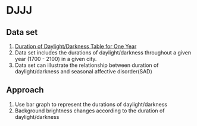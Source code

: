 # DJJJ

## Data set
1. [Duration of Daylight/Darkness Table for One Year](http://aa.usno.navy.mil/data/docs/Dur_OneYear.php)
2. Data set includes the durations of daylight/darkness throughout a given year (1700 - 2100) in a given city.
3. Data set can illustrate the relationship between duration of daylight/darkness and seasonal affective disorder(SAD)

## Approach
1. Use bar graph to represent the durations of daylight/darkness
2. Background brightness changes according to the duration of daylight/darkness

